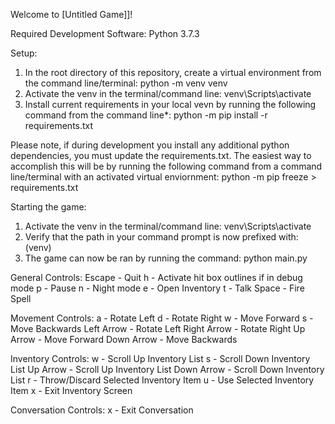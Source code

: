 Welcome to [Untitled Game]]!

Required Development Software: Python 3.7.3

Setup:
1. In the root directory of this repository, create a virtual environment from the command line/terminal:
    python -m venv venv
2. Activate the venv in the terminal/command line:
    venv\Scripts\activate
3. Install current requirements in your local vevn by running the following command from the command line*:
    python -m pip install -r requirements.txt

Please note, if during development you install any additional python dependencies, you must update the requirements.txt. The easiest way to accomplish this will be by running the following command from a command line/terminal with an activated virtual enviornment:
python -m pip freeze > requirements.txt

Starting the game:
1. Activate the venv in the terminal/command line:
    venv\Scripts\activate
2. Verify that the path in your command prompt is now prefixed with:
    (venv)
3. The game can now be ran by running the command:
    python main.py


General Controls:
Escape      - Quit
h           - Activate hit box outlines if in debug mode
p           - Pause
n           - Night mode
e           - Open Inventory
t           - Talk
Space       - Fire Spell

Movement Controls:
a           - Rotate Left
d           - Rotate Right
w           - Move Forward
s           - Move Backwards
Left Arrow  - Rotate Left
Right Arrow - Rotate Right
Up Arrow    - Move Forward
Down Arrow  - Move Backwards

Inventory Controls:
w           - Scroll Up Inventory List
s           - Scroll Down Inventory List
Up Arrow    - Scroll Up Inventory List
Down Arrow  - Scroll Down Inventory List
r           - Throw/Discard Selected Inventory Item
u           - Use Selected Inventory Item
x           - Exit Inventory Screen

Conversation Controls:
x           - Exit Conversation